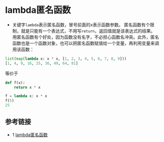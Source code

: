 # lambda匿名函数
* 关键字`lambda`表示匿名函数，冒号前面的x表示函数参数。
匿名函数有个限制，就是只能有一个表达式，不用写`return`，返回值就是该表达式的结果。
用匿名函数有个好处，因为函数没有名字，不必担心函数名冲突。此外，匿名函数也是一个函数对象，也可以把匿名函数赋值给一个变量，再利用变量来调用该函数：
```python
list(map(lambda x: x * x, [1, 2, 3, 4, 5, 6, 7, 8, 9]))
[1, 4, 9, 16, 25, 36, 49, 64, 81]
```
等价于
```python
def f(x):
    return x * x
```
```python
f = lambda x: x * x
f(5)
25
```
## 参考链接
* 1 [lambda匿名函数](https://www.liaoxuefeng.com/wiki/1016959663602400/1017451447842528)